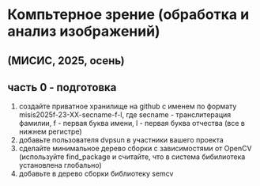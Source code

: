 # Компьтерное зрение (обработка и анализ изображений)
## (МИСИС, 2025, осень)

## часть 0 - подготовка

1. создайте приватное хранилище на github с именем по формату misis2025f-23-XX-secname-f-l, где secname - транслитерация фамилии, f - первая буква имени, l - первая буква отчества (все в нижнем регистре)
2. добавьте пользователя dvpsun в участники вашего проекта
3. сделайте минимальное дерево сборки с зависимостями от OpenCV (используйте find_package и  считайте, что в система бибилиотека установлена глобально)
4. добавьте в дерево сборки библиотеку semcv
